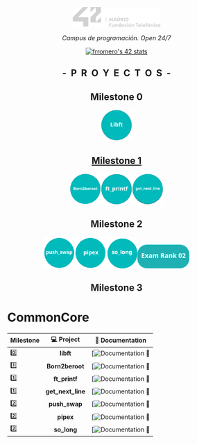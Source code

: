 <p align="center" width="100%">
    <a href="42_Madrid/42"><img width="40%" src="42_Madrid/img/logo5.png"></a> </p>
<p align="center" width="100%"><i>Campus de programación. Open 24/7 </i></p>
<p align="center" width="100%">
    <a href="42_Madrid/42"><img src="https://badge.mediaplus.ma/greenbinary/frromero?1337Badge=off&UM6P=off" alt="frromero's 42 stats" /></a></p>

<h2 align="center" width="100%"><b>-&nbsp;&nbsp;P&nbsp;&nbsp;R&nbsp;&nbsp;O&nbsp;&nbsp;Y&nbsp;&nbsp;E&nbsp;&nbsp;C&nbsp;&nbsp;T&nbsp;&nbsp;O&nbsp;&nbsp;S&nbsp;&nbsp;-</b></h2>

<h2 align="center">Milestone 0</h2>
<p align="center" width="100%"><a href="42_Madrid/0/"><img src="42_Madrid/img/0/libft.png" width="72" /></p>

<h2 align="center">Milestone 1</h2>
<p align="center" width="100%"><a href="42_Madrid/milestone_1/born2beroot"><img src="42_Madrid/img/milestone_1/born2beroot.png" width="72" /><a/><a href="42_Madrid/milestone_1/printf/"><img src="42_Madrid/img/milestone_1/ft_printf.png" width="72" /></a><a href="42_Madrid/milestone_1/get_next_line/"><img src="42_Madrid/img/milestone_1/get_next_line.png" width="72" /></a></p>
<h2 align="center">Milestone 2</h2>
<p align="center" width="100%"><a href="42_Madrid/milestone_2/push_swap/"><img src="42_Madrid/img/milestone_2/push_swap.png" width="72" /><a/><a href="42_Madrid/milestone_2/pipex/"><img src="42_Madrid/img/milestone_2/pipex.png" width="72" /><a/><a/><a href="42_Madrid/milestone_2/so_long/"><img src="42_Madrid/img/milestone_2/so_long_ico.png" width="72" /><a/><a href="42_Madrid/milestone_2/exam_rank_02/"><img src="42_Madrid/img/milestone_2/examrank02.png" width="120" /><a/></p>
<h2 align="center">Milestone 3</h2>


# CommonCore
	
| Milestone | 💻 Project | 📝 Documentation |
|------|:-------:|:------------------:|
| 0️⃣ | **libft** | [![Documentation](42_Madrid/0/) 📗 |
| 1️⃣ | **Born2beroot** |[![Documentation](42_Madrid/milestone_1/born2beroot) 📘 |
| 1️⃣ | **ft_printf** | [![Documentation](42_Madrid/milestone_1/printf/) 📘 |
| 1️⃣ | **get_next_line** | [![Documentation](42_Madrid/milestone_1/get_next_line/) 📘 |
| 2️⃣ | **push_swap** | [![Documentation](42_Madrid/milestone_2/push_swap/) 📕 |
| 2️⃣ | **pipex** | [![Documentation](42_Madrid/milestone_2/pipex) 📕 |
| 2️⃣ | **so_long** | [![Documentation](42_Madrid/milestone_2/so_long/) 📕 |



